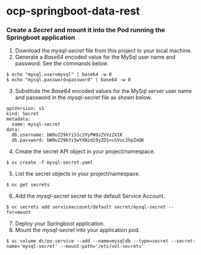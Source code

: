 # ocp-springboot-data-rest

### Create a *Secret* and mount it into the Pod running the Springboot application

1.  Download the *mysql-secret* file from this project to your local machine.
2.  Generate a *Base64* encoded value for the MySql user name and password. See the commands below.
```
$ echo "mysql.user=mysql" | base64 -w 0
$ echo "mysql.password=password" | base64 -w 0
```
3.  Substitute the *Base64* encoded values for the MySql server user name and password in the *mysql-secret* file as shown below.
```
apiVersion: v1
kind: Secret
metadata:
  name: mysql-secret
data:
  db.username: bW9uZ29kYi51c2VyPW9zZVVzZXIK
  db.password: bW9uZ29kYi5wYXNzd29yZD1vcGVuc2hpZnQK
```
4. Create the secret API object in your project/namespace.
```
$ oc create -f mysql-secret.yaml
```
5. List the secret objects in your project/namespace.
```
$ oc get secrets
```
6. Add the *mysql-secret* secret to the default Service Account.
```
$ oc secrets add serviceaccount/default secret/mysql-secret --for=mount
```
7. Deploy your Springboot application.
8. Mount the *mysql-secret* into your application pod.
```
$ oc volume dc/po-service --add --name=mysqldb --type=secret --secret-name='mysql-secret' --mount-path='/etc/vol-secrets'

